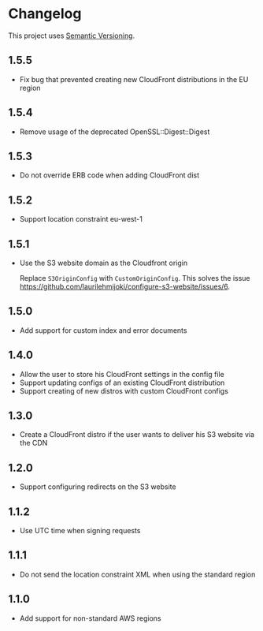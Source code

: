 # Changelog

This project uses [Semantic Versioning](http://semver.org).

## 1.5.5

* Fix bug that prevented creating new CloudFront distributions in the EU region

## 1.5.4

* Remove usage of the deprecated OpenSSL::Digest::Digest

## 1.5.3

* Do not override ERB code when adding CloudFront dist

## 1.5.2

* Support location constraint eu-west-1

## 1.5.1

* Use the S3 website domain as the Cloudfront origin

  Replace `S3OriginConfig` with `CustomOriginConfig`. This solves the issue
  https://github.com/laurilehmijoki/configure-s3-website/issues/6.

## 1.5.0

* Add support for custom index and error documents

## 1.4.0

* Allow the user to store his CloudFront settings in the config file
 * Support updating configs of an existing CloudFront distribution
 * Support creating of new distros with custom CloudFront configs

## 1.3.0

* Create a CloudFront distro if the user wants to deliver his S3 website via the
  CDN

## 1.2.0

* Support configuring redirects on the S3 website

## 1.1.2

* Use UTC time when signing requests

## 1.1.1

* Do not send the location constraint XML when using the standard region

## 1.1.0

* Add support for non-standard AWS regions
